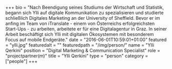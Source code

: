 +++
bio = "Nach Beendigung seines Studiums der Wirtschaft und Statistik, begann sich Ylli auf digitale Kommunikation zu spezialisieren und studierte schließlich Digitales Marketing an der University of Sheffield. Bevor er im anfing im Team von iTranslate - einem von Österreichs erfolgreichsten Start-Ups - zu arbeiten, arbeitete er für eine Digitalagentur in Graz. In seiner Arbeit beschäftigt sich Ylli mit digitalen Ökosystemen mit besonderem Focus auf mobile Endgeräte."
date = "2016-06-01T10:59:01+01:00"
featured = "ylli.jpg"
featuredalt = ""
featuredpath = "/img/person/"
name = "Ylli Qerkini"
position = "Digital Marketing & Communication Specialist"
role = "projectpartner(m)"
title = "Ylli Qerkini"
type = "person"
category = ["people"]
+++

